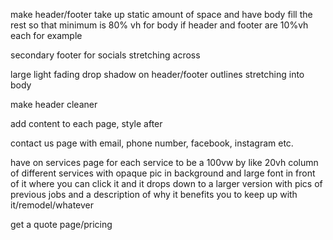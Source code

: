 make header/footer take up static amount of space and have body fill the rest so that minimum is 80% vh for body if header and footer are 10%vh each for example

secondary footer for socials stretching across

large light fading drop shadow on header/footer outlines stretching into body

make header cleaner 

add content to each page, style after

contact us page with email, phone number, facebook, instagram etc. 

have on services page for each service to be a 100vw by like 20vh column of different services with opaque pic in background and large font in front of it where you can click it and it drops down to a larger version with pics of previous jobs and a description of why it benefits you to keep up with it/remodel/whatever

get a quote page/pricing